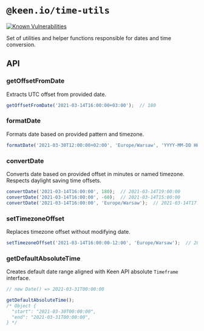 # `@keen.io/time-utils`

[![Known Vulnerabilities](https://snyk.io/test/github/keen/keen/badge.svg?targetFile=packages/charts-utils/package.json)](https://snyk.io/test/github/keen/keen?targetFile=packages/utils/package.json)

Set of utilities and helper functions responsible for dates and time conversion.

## API

### getOffsetFromDate

 Extracts UTC offset from provided date.

```typescript
getOffsetFromDate('2021-03-14T16:00:00+03:00');  // 180
```

### formatDate

Formats date based on provided pattern and timezone.

```typescript
formatDate('2021-03-30T12:00:00+02:00', 'Europe/Warsaw', 'YYYY-MM-DD HH:mm'); // 2021-03-30 12:00
```

### convertDate

Converts date based on provided offset in minutes or named timezone. Respects daylight saving time offsets.

```typescript
convertDate('2021-03-14T16:00:00', 180);  // 2021-03-14T19:00:00
convertDate('2021-03-14T16:00:00', -60);  // 2021-03-14T15:00:00
convertDate('2021-03-14T16:00:00', 'Europe/Warsaw');  // 2021-03-14T17:00:00
```

### setTimezoneOffset

Replaces timezone offset without modifying date.

```typescript
setTimezoneOffset('2021-03-14T16:00:00-12:00', 'Europe/Warsaw');  // 2021-03-14T16:00:00+02:00
```

### getDefaultAbsoluteTime

Creates default date range aligned with Keen API absolute `Timeframe` interface.

```typescript
// new Date() => 2021-03-31T00:00:00

getDefaultAbsoluteTime();  
/* Object {
  "start": "2021-03-30T00:00:00",
  "end": "2021-03-31T00:00:00",
} */
```
